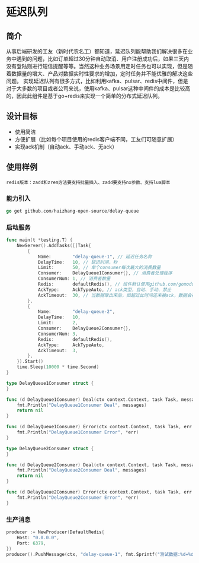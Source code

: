 # 延迟队列

## 简介
从事后端研发的工友（新时代农名工）都知道，延迟队列能帮助我们解决很多在业务中遇到的问题，比如订单超过30分钟自动取消、用户注册成功后，如果三天内没有登陆则进行短信提醒等等。当然这种业务场景用定时任务也可以实现，但是随着数据量的增大、产品对数据实时性要求的增加，定时任务并不能优雅的解决这些问题。
实现延迟队列有很多方式，比如利用kafka、pulsar、redis中间件，但是对于大多数的项目或者公司来说，使用kafka、pulsar这种中间件的成本是比较高的，因此此组件是基于go+redis来实现一个简单的分布式延迟队列。

## 设计目标
- 使用简洁
- 方便扩展（比如每个项目使用的redis客户端不同，工友们可随意扩展）
- 实现ack机制（自动ack、手动ack、无ack）

## 使用样例

`redis版本：zadd和zrem方法要支持批量插入、zadd要支持nx参数、支持lua脚本`

### 能力引入
```go
go get github.com/huizhang-open-source/delay-queue
```

### 启动服务
```go
func main(t *testing.T) {
	NewServer().AddTasks([]Task{
		{
			Name:        "delay-queue-1", // 延迟任务名称
			DelayTime:   10, // 延迟时间，秒
			Limit:       50, // 单个consumer每次最大的消费数量
			Consumer:    DelayQueue1Consumer{}, // 消费者处理程序
			ConsumerNum: 1, // 消费者数量
			Redis:       defaultRedis(), // 组件默认使用github.com/gomodule/redigo/redis，如不满足业务业务需要，可自行实现对应接口进行扩展
			AckType:     AckTypeAuto, // ack类型，自动、手动、禁止
			AckTimeout:  30, // 当数据取出来后，如超过此时间还未被ack，数据会被重新消费
		},
		{
			Name:        "delay-queue-2",
			DelayTime:   10,
			Limit:       2,
			Consumer:    DelayQueue2Consumer{},
			ConsumerNum: 3,
			Redis:       defaultRedis(),
			AckType:     AckTypeAuto,
			AckTimeout:  3,
		},
	}).Start()
	time.Sleep(10000 * time.Second)
}

type DelayQueue1Consumer struct {
}

func (d DelayQueue1Consumer) Deal(ctx context.Context, task Task, messages []string) error {
	fmt.Println("DelayQueue1Consumer Deal", messages)
	return nil
}

func (d DelayQueue1Consumer) Error(ctx context.Context, task Task, err *Error) {
	fmt.Println("DelayQueue1Consumer Error", *err)
}

type DelayQueue2Consumer struct {
}

func (d DelayQueue2Consumer) Deal(ctx context.Context, task Task, messages []string) error {
	fmt.Println("DelayQueue2Consumer Deal", messages)
	return nil
}

func (d DelayQueue2Consumer) Error(ctx context.Context, task Task, err *Error) {
	fmt.Println("DelayQueue2Consumer Error", *err)
}
```

### 生产消息
```go
producer := NewProducer(DefaultRedis{
    Host: "0.0.0.0",
    Port: 6379,
})
producer().PushMessage(ctx, "delay-queue-1", fmt.Sprintf("测试数据:%d=%d", time.Now().UnixNano(), i))
```
